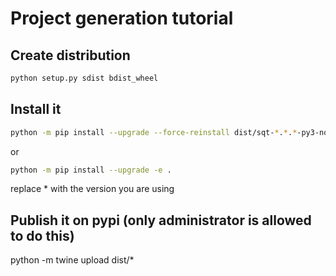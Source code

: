 # Project generation tutorial

## Create distribution

```bash
python setup.py sdist bdist_wheel
```

## Install it

```bash
python -m pip install --upgrade --force-reinstall dist/sqt-*.*.*-py3-none-any.whl
```

or 

```bash
python -m pip install --upgrade -e .
```

replace * with the version you are using

## Publish it on pypi (only administrator is allowed to do this)

python -m twine upload dist/*

